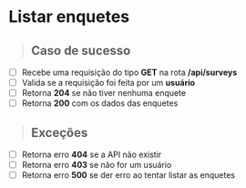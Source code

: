 # Listar enquetes

> ## Caso de sucesso

- [ ] Recebe uma requisição do tipo **GET** na rota **/api/surveys**
- [ ] Valida se a requisição foi feita por um **usuário**
- [ ] Retorna **204** se não tiver nenhuma enquete
- [ ] Retorna **200** com os dados das enquetes

> ## Exceções

- [ ] Retorna erro **404** se a API não existir
- [ ] Retorna erro **403** se não for um usuário
- [ ] Retorna erro **500** se der erro ao tentar listar as enquetes

